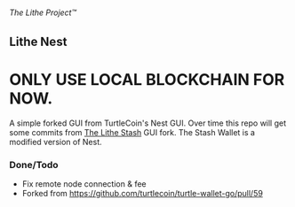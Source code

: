 ###### The Lithe Project&trade;

## Lithe Nest

# ONLY USE LOCAL BLOCKCHAIN FOR NOW.

A simple forked GUI from TurtleCoin's Nest GUI. Over time this repo will get some commits from [The Lithe Stash](https://github.com/Lithe-Project/Lithe-Stash) GUI fork. The Stash Wallet is a modified version of Nest. 

### Done/Todo

- Fix remote node connection & fee
- Forked from https://github.com/turtlecoin/turtle-wallet-go/pull/59
